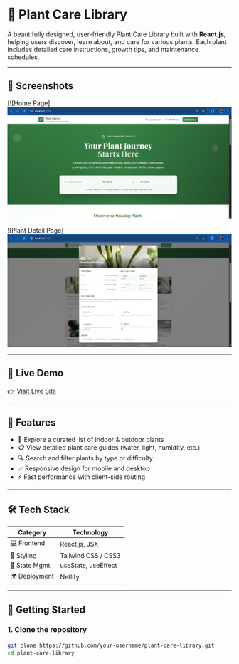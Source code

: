 # 🌿 Plant Care Library

A beautifully designed, user-friendly Plant Care Library built with **React.js**, helping users discover, learn about, and care for various plants. Each plant includes detailed care instructions, growth tips, and maintenance schedules.

---

## 📸 Screenshots

[![Home Page]      [<img src="https://raw.githubusercontent.com/Rohit-coder01/Plant-Care-Library/master/src/Screenshot%202025-06-15%20164333.png" width="600" />](https://raw.githubusercontent.com/Rohit-coder01/Plant-Care-Library/master/src/Screenshot%202025-06-15%20164333.png)





![Plant Detail Page]      [<img src="https://raw.githubusercontent.com/Rohit-coder01/Plant-Care-Library/master/src/Screenshot%202025-06-15%20165126.png" width="600" />](https://raw.githubusercontent.com/Rohit-coder01/Plant-Care-Library/master/src/Screenshot%202025-06-15%20165126.png)




---

## 🧭 Live Demo

👉 [Visit Live Site](https://your-netlify-site.netlify.app)

---

## 📖 Features

- 🌱 Explore a curated list of indoor & outdoor plants
- 📋 View detailed plant care guides (water, light, humidity, etc.)
- 🔍 Search and filter plants by type or difficulty
- ✅ Responsive design for mobile and desktop
- ⚡ Fast performance with client-side routing

---

## 🛠 Tech Stack

| Category          | Technology           |
|------------------|----------------------|
| 💻 Frontend      | React.js, JSX        |
| 🎨 Styling       | Tailwind CSS / CSS3  |
| 🔄 State Mgmt    | useState, useEffect  |
| 🌍 Deployment     | Netlify              |

---

## 🚀 Getting Started

### 1. Clone the repository

```bash
git clone https://github.com/your-username/plant-care-library.git
cd plant-care-library

